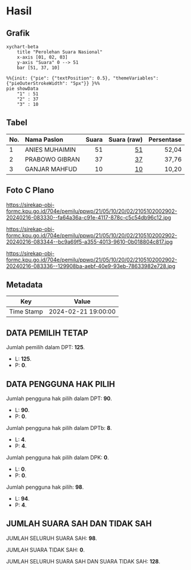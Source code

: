 # Hasil

## Grafik

```mermaid
xychart-beta
    title "Perolehan Suara Nasional"
    x-axis [01, 02, 03]
    y-axis "Suara" 0 --> 51
    bar [51, 37, 10]
```

```mermaid
%%{init: {"pie": {"textPosition": 0.5}, "themeVariables": {"pieOuterStrokeWidth": "5px"}} }%%
pie showData
    "1" : 51
    "2" : 37
    "3" : 10
```

## Tabel

| No. | Nama Paslon    | Suara | Suara (raw) | Persentase |
|:--- |:-------------- | -----:| -----------:| ----------:|
| 1   | ANIES MUHAIMIN | 51    | [51][p-1]   | 52,04      |
| 2   | PRABOWO GIBRAN | 37    | [37][p-2]   | 37,76      |
| 3   | GANJAR MAHFUD  | 10    | [10][p-3]   | 10,20      |


[p-1]: https://github.com/gigit-pemilu/pemilu-2024/blob/main/pilpres/hitung-suara/sub/21-kepulauan-riau/sub/05-kepulauan-anambas/sub/10-kute-siantan/sub/2002-payamaram/sub/902-tps/sub/paslon-1.txt
[p-2]: https://github.com/gigit-pemilu/pemilu-2024/blob/main/pilpres/hitung-suara/sub/21-kepulauan-riau/sub/05-kepulauan-anambas/sub/10-kute-siantan/sub/2002-payamaram/sub/902-tps/sub/paslon-2.txt
[p-3]: https://github.com/gigit-pemilu/pemilu-2024/blob/main/pilpres/hitung-suara/sub/21-kepulauan-riau/sub/05-kepulauan-anambas/sub/10-kute-siantan/sub/2002-payamaram/sub/902-tps/sub/paslon-3.txt

## Foto C Plano

https://sirekap-obj-formc.kpu.go.id/704e/pemilu/ppwp/21/05/10/20/02/2105102002902-20240216-083330--fa64a36a-c91e-4117-878c-c5c54db96c12.jpg

https://sirekap-obj-formc.kpu.go.id/704e/pemilu/ppwp/21/05/10/20/02/2105102002902-20240216-083344--bc9a69f5-a355-4013-9610-0b018804c817.jpg

https://sirekap-obj-formc.kpu.go.id/704e/pemilu/ppwp/21/05/10/20/02/2105102002902-20240216-083336--129908ba-aebf-40e9-93eb-78633982e728.jpg


## Metadata

| Key        | Value               |
| ---------- | ------------------- |
| Time Stamp | 2024-02-21 19:00:00 |


## DATA PEMILIH TETAP

Jumlah pemilih dalam DPT: **125**.
 * L: **125**.
 * P: **0**.

## DATA PENGGUNA HAK PILIH

Jumlah pengguna hak pilih dalam DPT: **90**.
 * L: **90**.
 * P: **0**.

Jumlah pengguna hak pilih dalam DPTb: **8**.
 * L: **4**.
 * P: **4**.

Jumlah pengguna hak pilih dalam DPK: **0**.
 * L: **0**.
 * P: **0**.

Jumlah pengguna hak pilih: **98**.
 * L: **94**.
 * P: **4**.

## JUMLAH SUARA SAH DAN TIDAK SAH

JUMLAH SELURUH SUARA SAH: **98**.

JUMLAH SUARA TIDAK SAH: **0**.

JUMLAH SELURUH SUARA SAH DAN SUARA TIDAK SAH: **128**.


